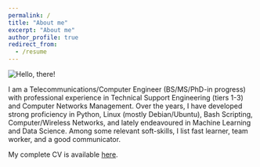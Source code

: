 ```yaml
---
permalink: /
title: "About me"
excerpt: "About me"
author_profile: true
redirect_from: 
  - /resume
---
```


![Hello, there!](./images/hello.gif=100x20)

I am a Telecommunications/Computer Engineer (BS/MS/PhD-in progress) with professional experience in Technical Support Engineering (tiers 1-3) and Computer Networks Management. Over the years, I have developed strong proficiency in Python, Linux (mostly Debian/Ubuntu), Bash Scripting, Computer/Wireless Networks, and lately endeavoured in Machine Learning and Data Science. Among some relevant soft-skills, I list fast learner, team worker, and a good communicator.

My complete CV is available [here](./files/cv-complete.pdf).
